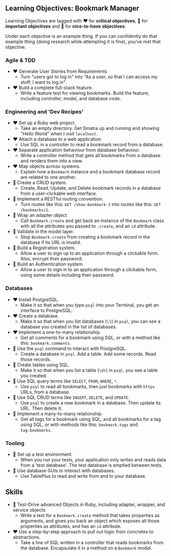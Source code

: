 ## Learning Objectives: Bookmark Manager

Learning Objectives are tagged with :heart: for **critical objectives**, :yellow_heart: for **important objectives** and :green_heart: for **nice-to-have objectives**.

Under each objective is an example thing. If you can confidently do that example thing (doing research while attempting it is fine), you've met that objective.

### Agile & TDD

* :heart: Generate User Stories from Requirements
  * Turn "users got to log in" into "As a user, so that I can access my stuff, I want to log in".
* :heart: Build a complete full-stack feature.
  * Write a feature test for viewing bookmarks. Build the feature, including controller, model, and database code.

### Engineering and 'Dev Recipes'

* :heart: Set up a Ruby web project.
  * Take an empty directory. Get Sinatra up and running and showing "Hello World" when I visit `localhost`.
* :heart: Attach a database to a web application.
  * Use SQL in a controller to read a bookmark record from a database.
* :heart: Separate application behaviour from database behaviour.
  * Write a controller method that gets all bookmarks from a database and renders them into a view.
* :heart: Map objects across systems.
  * Explain how a `Bookmark` instance and a bookmark database record are related to one another.
* :yellow_heart: Create a CRUD system.
  * Create, Read, Update, and Delete bookmark records in a database from a user-clickable web interface.
* :yellow_heart: Implement a RESTful routing convention.
  * Turn routes like this: `GET /show-bookmark-1` into routes like this: `GET /bookmarks/1`.
* :green_heart: Wrap an adapter object.
  * Call `Bookmark.create` and get back an instance of the `Bookmark` class with all the attributes you passed to `.create`, and an `id` attribute.
* :green_heart: Validate in the model layer.
  * Stop `Bookmark.create` from creating a bookmark record in the database if its URL is invalid.
* :green_heart: Build a Registration system.
  * Allow a user to sign up to an application through a clickable form. Also, encrypt their password.
* :green_heart: Build an Authentication system.
  * Allow a user to sign in to an application through a clickable form, using some details including their password.

### Databases

* :heart: Install PostgreSQL.
  * Make it so that when you type `psql` into your Terminal, you get an interface to PostgreSQL.
* :heart: Create a database.
  * Make it so that when you list databases (`\l`) in `psql`, you can see a database you created in the list of databases.
* :heart: Implement a one-to-many relationship.
  * Get all comments for a bookmark using SQL, or with a method like this: `bookmark.comments`.
* :yellow_heart: Use the `psql` command to interact with PostgreSQL.
  * Create a database in `psql`. Add a table. Add some records. Read those records.
* :yellow_heart: Create tables using SQL.
  * Make it so that when you list a table (`\dt`) in `psql`, you see a table you created.
* :yellow_heart: Use SQL query terms like `SELECT`, `FROM`, `WHERE`, `*`.
  * Use `psql` to read all bookmarks, then just bookmarks with `https` URLs, from a database.
* :yellow_heart: Use SQL CRUD terms like `INSERT`, `DELETE`, and `UPDATE`.
  * Use `psql` to create a new bookmark in a database. Then update its URL. Then delete it.
* :yellow_heart: Implement a many-to-many relationship.
  * Get all tags for a bookmark using SQL, and all bookmarks for a tag using SQL, or with methods like this: `bookmark.tags` and `tag.bookmarks`.

### Tooling

* :yellow_heart: Set up a test environment.
  * When you run your tests, your application only writes and reads data from a 'test database'. The test database is emptied between tests. 
* :green_heart: Use database GUIs to interact with databases.
  * Use TablePlus to read and write from and to your database.

## Skills

* :yellow_heart: Test-Drive advanced Objects in Ruby, including adapter, wrapper, and service objects.
  * Write a test for a `Bookmark.create` method that takes properties as arguments, and gives you back an object which exposes all those properties as attributes, and has an `id` attribute.
* :heart: Use a step-by-step approach to pull out logic from concretes to abstractions.
  * Take a line of SQL written in a controller that reads bookmarks from the database. Encapsulate it in a method on a `Bookmark` model.



